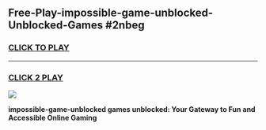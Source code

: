 
## Free-Play-impossible-game-unblocked-Unblocked-Games #2nbeg
<h3>
<a href="https://news.freeplayer.one?title=impossible-game-unblocked&ref=8M">CLICK TO PLAY</a></h3>
<hr>

<h3>
<a href="https://news.freeplayer.one?title=impossible-game-unblocked&ref=8M">CLICK 2 PLAY</a>
  
</h3>

<a href="https://news.freeplayer.one?title=impossible-game-unblocked&ref=8M"><img src="https://clearcache.store/games.png"></a>


**impossible-game-unblocked games unblocked: Your Gateway to Fun and Accessible Online Gaming**
